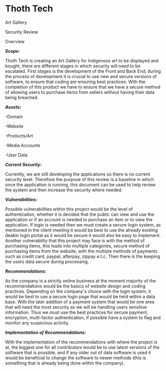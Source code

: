 # Thoth Tech

Art Gallery

Security Review

Overview

***Scope:***

Thoth Tech is creating an Art Gallery for Indigenous art to be displayed
and bought, there are different stages in which security will need to be
escalated. First stages is the development of the Front and Back End,
during the process of development it is crucial to use new and secure
versions of software, to ensure that coding are ensuring best practices.
With the completion of this product we have to ensure that we have a
secure method of allowing users to purchase items from sellers without
having their data being breached.

***Assets:***

-Domain

-Website

-Products/Art

-Media Accounts

-User Data

***Current Security:***

Currently, we are still developing the applications so there is no
current security level. Therefore the purpose of this review is a
baseline in which once the application is running, this document can be
used to help review the system and then increase the security where
needed.

***Vulnerabilities:***

Possible vulnerabilities within this project would be the level of
authentication, whether it is decided that the public can view and use
the application or if an account is needed to purchase an item or to
view the application. If login is needed then we must create a secure
login system, as mentioned in the client meeting it would be best to use
the already existing deakin login portal as it would be secure it would
also be easy to implement. Another vulnerability that this project may
face is with the method of purchasing items, this leads into multiple
categories, secure method of purchasing items from the website, with the
multiple methods of payments such as credit card, paypal, afterpay,
zippay e.t.c. Then there is the keeping the users data secure during
processing.

***Recommendations:***

As the company is a strictly online business at the moment majority of
the recommendations would be the basics of website design and coding
practices. Depending on the company\'s choice with the login system, it
would be best to use a secure login page that would be held within a
data base. With the later addition of a payment system that would be one
area that will need the most security as we will be handling users
sensitive information. Thus we must use the best practices for secure
payment, encryption, multi-factor authentication, if possible have a
system to flag and monitor any suspicious activity.

***Implementation of Recommendations:***

With the implementation of the recommendations with where the project is
at, the biggest one for all contributors would be to use latest versions
of the software that is possible, and if any older out of data software
is used it would be beneficial to change the software to newer methods
(this is something that is already being done within the company).
